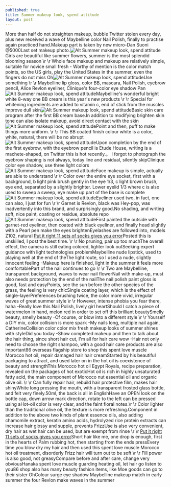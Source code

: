 ```yaml
---
published: true
title: Summer makeup look, spend attitude
layout: post
---
```

More than half do not straighten makeup, bubble Twitter stolen every day, plus new received a wave of Maybelline color Nail Polish, finally to practise again practiced hand.Makeup part is taken by new micro-Dan Suoni @5000Last set makeup photo.![Alt Summer makeup look, spend attitude](https://c1.staticflickr.com/9/8845/28796569121_ce82bf94ef_b.jpg)Girls are beautiful like summer flowers, summer is the most splendid blooming season \r \r Whole face makeup and makeup are relatively simple, suitable for novice small fresh - Worthy of mention is the color match points, so the US girls, play the United States in the summer, even the fingers do not miss Oh![Alt Summer makeup look, spend attitude](https://c1.staticflickr.com/9/8698/28872631605_a2b78fbb38_b.jpg)Use something \r \r Maybelline lip gloss, color BB, mascara, Nail Polish, eyebrow pencil, Alice Revlon eyeliner, Clinique\'s four-color eye shadow Pan![Alt Summer makeup look, spend attitude](https://c1.staticflickr.com/9/8335/28255319324_714758eeb0.jpg)Maybelline\'s wonderful bright white 8-way one BB cream is this year\'s new products \r \r Special for whitening ingredients are added to vitamin c, end of stick from the muscles improve dull skin![Alt Summer makeup look, spend attitude](https://c1.staticflickr.com/9/8568/28255330424_d7ece625f3.jpg)Basic skin care program after the first BB cream base.In addition to modifying brighten skin tone can also isolate makeup, avoid direct contact with the skin![Alt Summer makeup look, spend attitude](https://c1.staticflickr.com/9/8085/28587999830_73800d8e6f.jpg)Point and then, puff to make things more uniform. \r \r This BB coated finish colour white is a color, white, natural, there will be no abrupt![Alt Summer makeup look, spend attitude](https://c1.staticflickr.com/9/8490/28257517803_4b448cc876.jpg)Upon completion by the end of the first eyebrow, with the eyebrow pencil is Etude House, writing is a machete-shaped, on Twitter this is hot recently.。 I forgot to photograph the eyebrow shaping is not always, today line and residual, silently skipClinique color eye shadow, use three light colors![Alt Summer makeup look, spend attitude](https://c1.staticflickr.com/9/8619/28257530213_0de28c0eeb.jpg)Face makeup is simple, actually are able to understand \r \r Color over the entire eye socket, first with a background, b light pink brush gently in the eye 1/3, c light brown brush, eye end, separated by a slightly brighter. Lower eyelid 1/3 where c is also used to sweep a sweep, eye make up part of the base is complete![Alt Summer makeup look, spend attitude](https://c1.staticflickr.com/9/8575/28588028190_22c2fa187d.jpg)Eyeliner used two, in fact, one can also, I just for fun \r \r Garnet is Revlon, black was Hey-pop, was inadvertently into this brand, and surprisingly good.No shading, and writing soft, nice paint, coating or residue, absolute repo![Alt Summer makeup look, spend attitude](https://c1.staticflickr.com/9/8549/28767776962_ced3a49168.jpg)First painted the outside with garnet-red eyeliner, then coated with black eyeliner, and finally head slightly with a Pearl pen make the eyes brightenEyelashes are followed into, models Z102, natural [Put it right 11 sets of socks gives you error](http://www.jigcase.com/2016/08/01/put-it-right-11-sets-of-socks-gives-you-error/)Posted this is unskilled, I post the best time. \r \r No pruning, pair up too muchThe overall effect, the camera is still eating colored, lighter look outSeeking expert guidance with light technologies problemMaybelline nude lipstick, used to playing well at the end of theThe light route, so I used a nude, slightly innocent feeling -Makeup here is finished, light in the summer it feels more comfortablePart of the nail continues to go \r \r Two are Maybelline, transparent background, waves to wear nail flowerNail with make-up, must also needs protection by the end of the nailThe nail polish paint gloss is good, fast and easyPoints, see the sun before the other species of the grass, the feeling is very chicSingle coating layer, which is the effect of single-layerPreferences brushing twice, the color more vivid, irregular waves of great summer style \r \r However, intense phobia you fear there, haha -Really love this Nail Polish, lively girl heartShould I catch a piece of watermelon in hand, melon red in order to set off this brilliant beautySmelly beauty, smelly beauty -Of course, or blow into a different style \r \r Yourself a DIY mix, color collision is more spark -My nails long, multiple nail again, CatherineCollision color color mix fresh makeup looks of summer shines with styleDid you today -Show completed makeup and then to talk about the hair thing, since short hair cut, I\'m all for hair care wow -Hair not only need to choose the right shampoo, with a good hair care products are also important86 overseas flagship store to shop this spent love muscle Morocco hot oil, repair damaged hair hair creamStarted by his beautiful packaging to attract, and used later on in the hot oil is coexistence of beauty and strengthThis Morocco hot oil Egypt Royals, recipe preparation, revealed on the packages of hot exoticHot oil is rich in highly unsaturated fatty acid, the main component of Morocco nut essential oil and organic olive oil. \r \r Can fully repair hair, rebuild hair protective film, makes hair shinyWhite long pressing the mouth, with a transparent frosted glass bottle, and felt very finely.50ml, the back is all in EnglishHave an OPEN look on the bottle cap, down arrow mark direction, rotate to the left can be pressed using aHot-oil color is very clear, and the faint floral notes.\r \r Color lighter than the traditional olive oil, the texture is more refreshing.Component in addition to the above two kinds of plant essence oils, also adding chamomile extract, keratin amino acids, hydrolyzed rice protein extracts can increase hair glossy and supple, prevents FrizzUse is also very convenient, dry hair as wet hair can be used, but are exempt from rinse \r \r  [Put it right 11 sets of socks gives you error](http://www.jigcase.com/2016/08/01/put-it-right-11-sets-of-socks-gives-you-error/)Short hair like me, one drop is enough, first in the hearts of Palm rubbing hot, then starting from the ends pressEvery time you blow dry my hair and then used this spent love muscle Morocco hot oil treatment, disorderly Frizz hair will turn out to be soft \r \r Fill power is also good, not greasyCompare before and after care, change very obviousHanaka spent love muscle guarding heating oil, let hair go listen to you86 shop also has many beauty fashion items, like Moe goods can go to their sister OhColour surge eye shadow Maybelline makeup match in early summer the four Revlon make waves in the summer